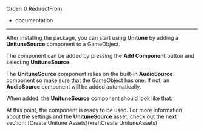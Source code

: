 ﻿Order: 0
RedirectFrom:
 - documentation
---

After installing the package, you can start using **Unitune** by adding a **UnituneSource** component to a GameObject.

The component can be added by pressing the **Add Component** button and selecting **UnituneSource**.

<?# Figure Src="/img/documentation/get-started-add-component.webp" Class="text-center" /?>

The **UnituneSource** component relies on the built-in **AudioSource** component so make sure that the GameObject has one.
If not, an **AudioSource** component will be added automatically.

When added, the **UnituneSource** component should look like that:

<?# Figure Src="/img/documentation/get-started-added-component.webp" Class="text-center" /?>

At this point, the component is ready to be used. 
For more information about the settings and the **UnituneSource** asset, check out the next section: 
[Create Unitune Assets](xref:Create UnituneAssets) 